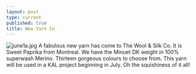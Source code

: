 ```yaml
---
layout: post
type: current
published: true
title: New Yarn In
---
```

![june1a.jpg]({{site.baseurl}}/news/img/june1a.jpg)
A fabulous new yarn has come to The Wool & Silk Co. It is Sweet Paprika from Montreal. We have the Minuet DK weight in 100% superwash Merino. Thirteen gorgeous colours to choose from. This yarn will be used in a KAL project beginning in July. Oh the squishiness of it all!
